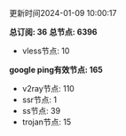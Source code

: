 更新时间2024-01-09 10:00:17

**总订阅: 36**
**总节点: 6396**
- vless节点: 10

**google ping有效节点: 165**
- v2ray节点: 110
- ssr节点: 1
- ss节点: 39
- trojan节点: 15
